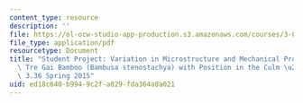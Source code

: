 ```yaml
---
content_type: resource
description: ''
file: https://ol-ocw-studio-app-production.s3.amazonaws.com/courses/3-054-cellular-solids-structure-properties-and-applications-spring-2015/ed18c640b9949c2fa029fda364a8a021_MIT3_054S15_Variation_Micro.pdf
file_type: application/pdf
resourcetype: Document
title: "Student Project: Variation in Microstructure and Mechanical Properties of\
  \ Tre Gai Bamboo (Bambusa stenostachya) with Position in the Culm \u2013 3.054 /\
  \ 3.36 Spring 2015"
uid: ed18c640-b994-9c2f-a029-fda364a8a021
---
```


